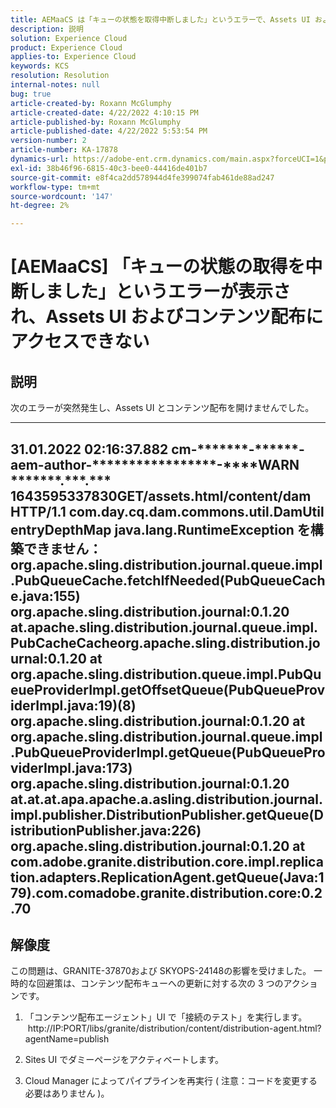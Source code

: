 ```yaml
---
title: AEMaaCS は「キューの状態を取得中断しました」というエラーで、Assets UI およびコンテンツ配布にアクセスできません。
description: 説明
solution: Experience Cloud
product: Experience Cloud
applies-to: Experience Cloud
keywords: KCS
resolution: Resolution
internal-notes: null
bug: true
article-created-by: Roxann McGlumphy
article-created-date: 4/22/2022 4:10:15 PM
article-published-by: Roxann McGlumphy
article-published-date: 4/22/2022 5:53:54 PM
version-number: 2
article-number: KA-17878
dynamics-url: https://adobe-ent.crm.dynamics.com/main.aspx?forceUCI=1&pagetype=entityrecord&etn=knowledgearticle&id=bd9c70ac-56c2-ec11-983e-0022480abde0
exl-id: 38b46f96-6815-40c3-bee0-44416de401b7
source-git-commit: e8f4ca2dd578944d4fe399074fab461de88ad247
workflow-type: tm+mt
source-wordcount: '147'
ht-degree: 2%

---
```


# [AEMaaCS] 「キューの状態の取得を中断しました」というエラーが表示され、Assets UI およびコンテンツ配布にアクセスできない

## 説明


次のエラーが突然発生し、Assets UI とコンテンツ配布を開けませんでした。

---------
31.01.2022 02:16:37.882 cm-\*\*\*\*\*\*\*-\*\*\*\*\*\*-aem-author-\*\*\*\*\*\*\*\*\*\*\*\*\*\*\*\*\*-\*\*\*\*WARN \*\*\*\*\*\*\*.\*\*\*.\*\*\* 1643595337830GET/assets.html/content/dam HTTP/1.1 com.day.cq.dam.commons.util.DamUtil entryDepthMap java.lang.RuntimeException を構築できません：org.apache.sling.distribution.journal.queue.impl.PubQueueCache.fetchIfNeeded(PubQueueCache.java:155) org.apache.sling.distribution.journal:0.1.20 at.apache.sling.distribution.journal.queue.impl.PubCacheCacheorg.apache.sling.distribution.journal:0.1.20 at org.apache.sling.distribution.queue.impl.PubQueueProviderImpl.getOffsetQueue(PubQueueProviderImpl.java:19)(8) org.apache.sling.distribution.journal:0.1.20 at org.apache.sling.distribution.journal.queue.impl.PubQueueProviderImpl.getQueue(PubQueueProviderImpl.java:173) org.apache.sling.distribution.journal:0.1.20 at.at.at.apa.apache.a.asling.distribution.journal.impl.publisher.DistributionPublisher.getQueue(DistributionPublisher.java:226) org.apache.sling.distribution.journal:0.1.20 at com.adobe.granite.distribution.core.impl.replication.adapters.ReplicationAgent.getQueue(Java:179).com.comadobe.granite.distribution.core:0.2.70
---------


## 解像度


この問題は、GRANITE-37870および SKYOPS-24148の影響を受けました。
一時的な回避策は、コンテンツ配布キューへの更新に対する次の 3 つのアクションです。

1. 「コンテンツ配布エージェント」UI で「接続のテスト」を実行します。
   http://IP:PORT/libs/granite/distribution/content/distribution-agent.html?agentName=publish

2. Sites UI でダミーページをアクティベートします。

3. Cloud Manager によってパイプラインを再実行 ( 注意：コードを変更する必要はありません )。
